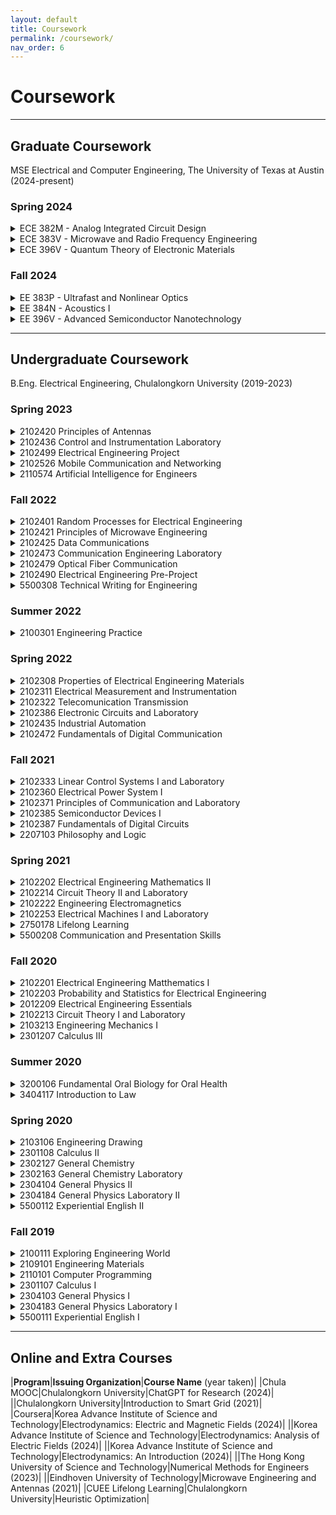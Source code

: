 ```yaml
---
layout: default
title: Coursework
permalink: /coursework/
nav_order: 6
---
```


# Coursework

---

## Graduate Coursework
MSE Electrical and Computer Engineering, The University of Texas at Austin (2024-present)

### Spring 2024

<Details>
<summary> ECE 382M - Analog Integrated Circuit Design </summary>
{% highlight ruby %}
    Credit hours: '3'
    Instructor: 'Yaoyao Jia'
    Contents:
     'CMOS technology and device models; Frequency responses and Parasitic effects; Electronic noise'
     'Single‐stage amplifiers; '
     'Impedance Matching with Lumped and Distributed Elements; Current mirrors, active loads'
     'Differential pairs; Operational transconductance amplifiers (OTAs)'
     'Feedback, stability and compensation; Temperature and supply independent biasing'
     'CAD tools for circuit analysis and design'
    Books:
     'Analysis and Design of Analog Integrated Circuits (Lewis, Gray, Meyer, Hurst)'
     'Design of Analog CMOS Integrated Circuits (Razavi)'
{% endhighlight %}
</details>

<Details>
<summary> ECE 383V - Microwave and Radio Frequency Engineering </summary>
{% highlight ruby %}
    Credit hours: '3'
    Instructor: 'Ruochen Lu'
    Contents:
     'Plane Waves, Transmission Lines, Smith Chart'
     'Matrix Representation and Analysis of Microwave Networks'
     'Impedance Matching with Lumped and Distributed Elements'
     'Computer-Aided Analysis and Design'
     'Microwave Filters and Frequency Response Synthesis'
     'Circuits for Adding, Dividing, and Coupling Microwave Signals'
    Book:
     'Microwave Engineering (Pozar)'
{% endhighlight %}
</details>

<Details>
<summary> ECE 396V - Quantum Theory of Electronic Materials </summary>
{% highlight ruby %}
    Credit hours: '3'
    Instructor: 'Jean Anne Incorvia'
    Contents:
     'Experimental Basis for Quantum Mechanics; Wave Particle Duality and Uncertainty Principle'
     'Schrodinger Formulation of Quantum Mechanics'
     'Atoms and Molecules; Statistical Mechanics and Applications; Quantum Theory of Solids; Semiconductors'
     'Quantum Computing and Applications.'
    Books:
     'Quantum Physics of Atoms, Molecules, Solids, Nuclei and Particles (R. Eisberg and R. Resnickd)'
     'Introduction to Quantum Mechanics (D. J. Griffiths and D. F. Schroeter)'
     'Solid State Physics for Engineering and Materials Science (J. P. McKelvey)'
     'Principles of Quantum Computation and Information: A Comprehensive Textbook (G. Benenti, G. Casati, D. Rossini, and G. Strini)'
{% endhighlight %}
</details>

### Fall 2024

<Details>
<summary> EE 383P - Ultrafast and Nonlinear Optics </summary>
{% highlight ruby %}
    Credit hours: '3'
    Instructor: 'David Burghoff'
    Contents:
     'Basic formalisms needed to describe ultrafast systems and nonlinear phenomena (such as the nonlinear wave equation and saturable absorption), as well as the fundamental origins of these phenomena'
     'Methods for generating ultrafast states of light, including mode-locking, Q-switching, and novel frequency comb formation'
     'Techniques for detecting and characterizing ultrafast sources, such as autocorrelation, FROG, and SPIDER'
     'Important applications of ultrafast/nonlinear optical technology, including dual-comb spectroscopy, lidar, terahertz generation, and attosecond science'
    Books:
     'Nonlinear Optics (Boyd)'
     'Ultrafast Optics (Weiner)'
{% endhighlight %}
</details>

<Details>
<summary> EE 384N - Acoustics I </summary>
{% highlight ruby %}
    Credit hours: '3'
    Instructor: 'Mark F. Hamilton'
    Contents:
     'General theory of waves; transient and steady-state disturbances; reflection and transmission at interfaces; impedance terminations'
     'Lumped-element approximations; barriers; normal modes of strings membranes, and enclosures; horns'
     'Stratified media; ray theory; introduction to attenuation and dispersion due to viscosity, heat conduction, and relaxation'
    Book:
     'Fundamentals of Physical Acoustics (Blackstock)'
{% endhighlight %}
</details>

<Details>
<summary> EE 396V - Advanced Semiconductor Nanotechnology </summary>
{% highlight ruby %}
    Credit hours: '3'
    Instructor: 'Xiuling Li'
    Contents:
     'Introduction of nanotechnology and formation of nanotechnology building blocks'
     'Characterization of nanotechnology building blocks'
     'Nano-devices'
     'Nano-systems and manufacturing'
{% endhighlight %}
</details>

---

## Undergraduate Coursework
B.Eng. Electrical Engineering, Chulalongkorn University (2019-2023)

### Spring 2023

<Details>
<summary> 2102420 Principles of Antennas </summary>
{% highlight ruby %}
    Units: '3 (3-0-6)'
    Instructor: 'Jakapan Lee'
    Contents: 
     'Basic definition and theory; Isotropic point source; Power and field patterns; Directivity and gain; Efficiency, polarization; Input impedance and bandwidth'
     'Friis transmission equation; Radiation from current elements; Ground effects; Radiation properties of wire and loop antennas' 
     'Array antenna; Yagi-Uda antenna and log-periodic antenna; Aperture antenna; Microstrip antenna'
     'Modern antenna for current applications; Antenna characteristics measurement'
    Books: 
     'Fundamentals of Engineering Electromagnetics (Cheng)'
     'Antenna Theory: Analysis and Design (Balanis)'
{% endhighlight %}
</details>

<Details>
<summary> 2102436 Control and Instrumentation Laboratory </summary>
{% highlight ruby %}
    Units: '1 (0-3-0)'
    Instructors: 'David Banjerdpongchai, Suchin Arunsawatwong, Manop Wongsaisuwan, Jitkomut Songsiri'
    Contents: 
     'Experimental topics related to control systems and instrumentation: Linear and nonlinear systems, PID controllers, System identifications'
{% endhighlight %}
</details>

<Details>
<summary> 2102499 Electrical Engineering Project </summary>
{% highlight ruby %}
    Units: '3 (0-6-3)'
    Contents: 
     'Practical and interesting projects or problems in various fields of electrical engineering: power, electronics, control systems and communications.'
{% endhighlight %}
</details>

<Details>
<summary> 2102526 Mobile Communication and Networking </summary>
{% highlight ruby %}
    Units: '3 (3-0-9)'
    Instructors: 'Pasu Kaewplang, Panuwat Janpugdee, Lunchakorn Wuttisittikulkij, Chaodit Aswakul'
    Contents: 
     'Overview of future wireless systems for voice, data, video and Internet services; Radio wave propagation and modeling'
     'Cellular concept and network planning; Voice codec: Linear Predictive Coding and waveform coding' 
     'Techniques for combating fading: adaptive equalizer, channel coding and diversity; FDMA, TDMA, CDMA, OFDM, multiuser and multicarrier systems'
     'Multiple input/output systems (MIMO), wireless local area networks: IEEE802 standards, cellular mobile phone systems standards: 4G and 5G, smart homes and appliances, wireless sensor networksx automated motorways, Ad-Hoc networks design and applications.'
     'Software-defined network (SDN)'
{% endhighlight %}
</details>

<Details>
<summary> 2110574 Artificial Intelligence for Engineers </summary>
{% highlight ruby %}
    Units: '3 (3-0-9)'
    Instructors: 'CPE faculties'
    Contents: 
     'Introduction to artificial intelligence; AI for optimization; Machine learning process'
     'Linear and logistic regression; Naïve Bayes classification'
     'Decision tree learning; unsupervised learning and clustering'
     'Artificial neural network; Deep learning'
{% endhighlight %}
</details>

### Fall 2022
<Details>
<summary> 2102401 Random Processes for Electrical Engineering </summary>
{% highlight ruby %}
    Units: '3 (3-0-6)'
    Instructors: 'Jitkomut Songsiri, Charnchai Pluempitiwiriyawej'
    Contents: 
     'Basic concepts of probability theory; Random variables; Stochastic processes; Mean, covariances, and correlations'
     'Stationary random processes; Analysis of random signals; Power spectral density; Response of linear systems to random signals; Amplitude modulation by random signals; Optimum linear estimators.'
    Book:
     'Probability, Statistics, and Random Processes For Electrical Engineering (Leon-Garcia)'
{% endhighlight %}
</details>

<Details>
<summary> 2102421 Principles of Microwave Engineering </summary>
{% highlight ruby %}
    Units: '3 (3-0-6)'
    Instructors: 'Jakapan Lee, Panuwat Janpugdee'
    Contents: 
     'Review of Maxwell’s equations, Plane waves; Microwave transmission lines and waveguides'
     'Microwave network analysis; Impedance and equivalent voltage and current; The s-matrix; Signal flow graphs; Impedance matching and tuning'
     'Power dividers and directional couplers; Microwave filters; Microwave amplifiers' 
     'Point-to-point microwave link; Radar system; Microwave propagation; Noises'
    Books: 
     'Fundamentals of Engineering Electromagnetics (Cheng)'
     'Microwave Engineering (Pozar)'
{% endhighlight %}
</details>

<Details>
<summary> 2102425 Data Communications </summary>
{% highlight ruby %}
    Units: '3 (3-0-6)'
    Instructor: 'Chaiyachet Saivichit'
    Contents: 
     'Introduction to data communications and networks; Layered protocols and network architectures; Basics of data transmission (characteristics of transmission media, modulation, multiplexing)' 
     'Data link protocols (error detection, error correction, data link control protocols)'
     'Point-to-point protocols at network layer (routing, flow control, error recovery); Delay models in data networks'
     'Multi-access communications (Aloha, CSMA, multi-access reservations); Network security; Cloud network, architecture and system'
    Book: 
     'Introduction to Data Communications and Networking (Forouzan)'
{% endhighlight %}
</details>

<Details>
<summary> 2102473 Communication Engineering Laboratory </summary>
{% highlight ruby %}
    Units: '3 (3-0-6)'
    Instructors: 'EE faculties'
    Contents: 
     'Hands-on laboratory in three major areas related to communication engineering, namely, telecommunications, electromagnetic waves and digital signal processing.'
{% endhighlight %}
</details>

<Details>
<summary> 2102479 Optical Fiber Communication </summary>
{% highlight ruby %}
    Units: '3 (3-0-6)'
    Instructor: 'Duang-rudee Worasucheep'
    Contents: 
     'Overview of optical fiber communications; Wave guiding in optical fibers, Mode theory for dielectric circular waveguides' 
     'Signal distortion in optical fibers due to loss and dispersion' 
     'Optical sources, laser diodes; Modulation techniques'
     'Photodetector, optical receiver operation'
     'Digital transmission systems, power budget analysis; Dispersion management; Optical fiber amplifiers'
     'Principle and components in WDM systems; Introduction to FTTX.'
    Book: 
     'Optical Fiber Communications (Keiser)'
{% endhighlight %}
</details>

<Details>
<summary> 2102490 Electrical Engineering Pre-Project </summary>
{% highlight ruby %}
    Units: '1 (0-2-1)'
    Instructor: 'Suwit Kiravittaya'
    Contents: 
     'Problem framework; Guidelines for problem solving and solution of an electrical engineering project'
{% endhighlight %}
</details>

<Details>
<summary> 5500308 Technical Writing for Engineering </summary>
{% highlight ruby %}
    Units: '3 (3-0-6)'
    Instructor: 'Rananda Rungnaphawet'
    Contents: 
     'Practice in writing summaries composing different types and styles of writing in the field of engineering and writing reports of studies and experiments.'
{% endhighlight %}
</details>

### Summer 2022
<Details>
<summary> 2100301 Engineering Practice </summary>
{% highlight ruby %}
    Units: '2'
    Contents: 
     'Engineering practice in related areas under supervision of experienced engineers in private sectors or government agencies.'
{% endhighlight %}
</details>

### Spring 2022
<Details>
<summary> 2102308 Properties of Electrical Engineering Materials </summary>
{% highlight ruby %}
    Units: '3 (3-0-6)'
    Instructors: 'Apiwat Lek-Uthai, Songphol Kanjanachuchai, Suwit Kiravittaya'
    Contents: 
     'Structure of materials; electrical properties of materials; magnetic properties of materials; electrical conductors'
     'Introduction to semiconductor devices; superconductivity; solid, liquid and gas dielectrics; applications of materials in electrical power.'
    Book: 
     'Principles of electronic materials and device (Kasap)'
{% endhighlight %}
</details>

<Details>
<summary> 2102311 Electrical Measurement and Instrumentation </summary>
{% highlight ruby %}
    Units: '3 (3-0-6)'
    Instructors: 'Chanchana Tangwongsan, Arporn Teeramongkonrasmee'
    Contents: 
     'Units and standard of electrical measurement;Instrument classification and characteristics; Measurement analysis' 
     'Measurement of DC and AC current and voltage using analog and digital instruments'
     'Power, power factor, and energy measurement' 'Measurement of resistance, inductance, capacitance'
     'Frequency and period/time-interval measurement'
     'Noises; Transducers; Calibration'
{% endhighlight %}
</details>

<Details>
<summary> 2102322 Telecomunication Transmission </summary>
{% highlight ruby %}
    Units: '3 (3-0-6)'
    Instructors: 'Pasu Kaewplang, Panuwat Janpugdee'
    Contents: 
     'Wire and wireless communication'
     'Network; Z, Y, S, ABCD matrices'
     'Connection and basic circuits, Network transformation, Transmission quantities, Signal transmission circuit techniques, Wave filters, attenuator, Impedance matching, Transmission line theory, Incident and reflected waves, Standing wave ratio, Line characteristics for open, short, terminated load, lossless and lossy lines'
     'Reflections in time domain, bounce diagrams' 'Introduction to Optical Communications and Networking'
     'Plane wave propagtion; Radio wave propagation'
{% endhighlight %}
</details>

<Details>
<summary> 2102386 Electronic Circuits and Laboratory </summary>
{% highlight ruby %}
    Units: '4 (3-3-6)'
    Instructor: 'Cherdkul Sopavanit, Wanchalerm Pora, Bunchauy Supmonchai, Napong Panitantum'
    Contents: 
     'Current-voltage and frequency characteristics; Analysis and design of diode circuits'
     'Aanalysis and design of BJT, MOS, CMOS and BiCMOS transistor circuits'
     'Operational amplifier and its applications, power supply module'
     'Experimental topics relate to semiconductor devices, transistor amplifiers, frequency response, operational amplifier and its applications.'
    Book: 
     'Microelectronic Circuits (Sedra and Smith)'    
{% endhighlight %}
</details>

<Details>
<summary> 2102435 Industrial Automation </summary>
{% highlight ruby %}
    Units: '3 (3-0-6)'
    Instructor: 'David Banjerdpongchai'
    Contents: 
     'Thermal sensors; mechanical sensors; optical sensors'
     'Signal conditioning; final control elements; programmable logic control (PLC); distributed control system (DCS)'
     'Communication modules; Human machine interface (HMI); Alarm management systems'
     'Selected applications to factory automation and process automation'
    Book: 
     'Process Control Instrumentation Technology (Johnson)' 
{% endhighlight %}
</details>

<Details>
<summary> 2102472 Fundamentals of Digital Communication </summary>
{% highlight ruby %}
    Units: '3 (3-0-6)'
    Instructors: 'Widhyakorn Asdornwised, Lunchakorn Wuttisittikulkij'
    Contents: 
     'Signals and Spectra; random signals and power spectral density; Review of sampling theorem; probability and random processes'
     'Baseband and bandpass transmission; Baseband digital modulation and pulse shaping' 
     'Bandpass digital modulation; Detection theory; Coherent and noncoherent receiver'
     'Performance analysis: bit and symbol error rate; channel equalization; Time synchronization'
     'Multipath fading channels; Spread spectrum techniques; multichannel and multicarrier systems'
     'Introduction to information theory; Source coding, Channel coding'
    Book:
     'Fundamentals of Digital Communication (Madhow)'
{% endhighlight %}
</details>

### Fall 2021
<Details>
<summary> 2102333 Linear Control Systems I and Laboratory </summary>
{% highlight ruby %}
    Units: '4 (3-3-6)'
    Instructor: 'Manop Wongsaisuwan'
    Contents: 
     'Open-loop and closed-loop control systems;Mathematical models of physical systems; Linearization'
     'Block diagrams; Signal flow graphs; Basic control actions and compensations'
     'Time-domain responses; Routh-Hurwitz stability test; Control system design by the root locus method'
     'Bode and Nyquist plots; Nyquist stability criterion; Control system design by frequency response method'
     'Computer simulation and experiment of control system design'
    Book:
     'Modern Control Engineering (Ogata)'
{% endhighlight %}
</details>

<Details>
<summary> 2102360 Electrical Power System I </summary>
{% highlight ruby %}
    Units: '3 (3-0-6)'
    Instructors: 'Naebboon Hoonchareon, Kulyos Audomvongseree, Surachai Chaitusaney, Hadsakoon Boriphonmongkol'
    Contents: 
     'Introduction to power systems; Sources of electric energy; Power system structure; load characteristics; Basic power system calculation; Electric power plants'
     'Transmission line parameters; Transmission line model and performance analysis' 
     'Power transformer model and perunit system' 'Electrical power distribution system; Power system equipment'
{% endhighlight %}
</details>

<Details>
<summary> 2102371 Principles of Communication and Laboratory </summary>
{% highlight ruby %}
    Units: '3 (3-0-6)'
    Instructors: 'Nisachon Tangsangiumvisai, Lunchakorn Wuttisittikulkij, Teerapol Silawan'
    Contents: 
     'Communication models, wire/cable and wireless/radio; An overview of signals, linear systems and Fourier transform'
     'Analog modulation; random process and noise in communication systems'
     'Digital baseband transmission and power spectrum analysis; Nyquist’s sampling theorem and quantization; Pulse code modulation, Delta modulation and Time division multiplexing'
     'Introduction to digital modulation and information theory; Introduction to communication systems: transmission lines, radio wave propagation, microwave components and communication, satellite communications, optical communication'
{% endhighlight %}
</details>

<Details>
<summary> 2102385 Semiconductor Devices I </summary>
{% highlight ruby %}
    Units: '3 (3-0-6)'
    Instructor: 'Songphol Kanjanachuchai'
    Contents: 
     'Crystal properties and growth of semiconductors; Atoms and electrons; Energy band and charge carriers in semiconductors; excess carriers in semiconductors'
     'Junctions; Field-effect transistors; Bipolar junction transistors'
     'Optoelectronic devices; Power devices'
    Book:
     'Solid State Electronic Devices (Streetman and Banerjee)'
{% endhighlight %}
</details>

<Details>
<summary> 2102387 Fundamentals of Digital Circuits </summary>
{% highlight ruby %}
    Units: '3 (3-0-6)'
    Instructor: 'Wanchalerm Pora, Bunchauy Supmonchai, Suree Pumrin'
    Contents: 
     'Number systems and codes; Boolean algebra; Minterms and maxterms; sum-of-products and product-of-sums'
     'Karnaugh maps; Two-level and multi-level gate circuits; Medium-scale combinational circuits: multiplexer, encoder, and decoder; Combinational circuit design'
     'Sequential circuits: latch, flip-flop; register, and counter; Analysis of clocked sequential circuits: Moore and Mealy machines'
     'Circuits for arithmetic operations: adder, subtractor, and multiplier'
     'MOS and CMOS logic; VHDL for digital system design; Logic simulation and FPGA programming.'
    Book:
     'Fundamentals of logic design (Roth)'
{% endhighlight %}
</details>

<Details>
<summary> 2207103 Philosophy and Logic </summary>
{% highlight ruby %}
    Units: '3 (3-0-6)'
    Instructor: 'Arts faculty'
    Contents: 
     'Meaning and scope of philosophy; major problems of philosophy; The problems of ultimate reality, Knowledge and sources of knowledge'
     'Ethics, aesthetics, and applied philosophy' 'Logic as an instrument of philosophy; Nature of inductive and deductive methods of easoning; principles of valid and invalid reasoning; analysis of reasoning in ordinary language' 
{% endhighlight %}
</details>

### Spring 2021
<Details>
<summary> 2102202 Electrical Engineering Mathematics II </summary>
{% highlight ruby %}
    Units: '3 (3-0-6)'
    Instructor: 'Nisachon Tangsangiumvisai'
    Contents: 
     'Systems of linear equations; elementary row operations; Rank; Matrix algebra; Inverse of a matrix; LU factorization; Determinants'
     'Vector spaces and subspaces; Bases and dimensions; Linear transformation and matrix representation; Coordinate vectors; Change of basis' 
     'Eigenvalues and eigenvectors; Diagonalization and similarity transformation; Functions of a square matrix; Cayley-Hamilton theorem; Infinite series, Matrix exponentials; Applications to differential equations'
     'Functions of a complex variable; Analytic functions and derivatives; Elementary functions; Integration in the complex plane; Cauchy’s integral theorem; Taylor and Laurent series; Residue theorem and applications; Conformal mapping'
    Books:
      'Linear Algebra with Applications (Nicholson)'
      'Complex Variables and Applications (Churchill)'
{% endhighlight %}
</details>

<Details>
<summary> 2102214 Circuit Theory II and Laboratory </summary>
{% highlight ruby %}
    Units: '3 (3-0-6)'
    Instructor: 'Naebboon Hoonchareon'
    Contents: 
     'Transient and steady-state responses: first-Order and second-order circuits, step response, zero-input and zerostate responses' 'Laplace transform analysis for circuit and transfer function applications: transient and steady-state responses, network and systems, frequency response'
     'Bode plots; Resonant circuit; Principles of basic filtering: low-pass filter, band-pass filter and high-pass filter'
     'Two-port networks: basic two-port parameters; interconnected twoport networks'
{% endhighlight %}
</details>

<Details>
<summary> 2102222 Engineering Electromagnetics </summary>
{% highlight ruby %}
    Units: '3 (3-0-6)'
    Instructor: 'Jakapan Lee'
    Contents: 
     'Vector analysis; Electrostatic fields in free space; Electrostatic fields in dielectrics and conductors; Laplace equation and simple solution method; Energy in electrostatic fields'
     'Convection current and conduction currents; Magnetostatic fields; Magnetic forces; Energy in magnetostatic fields'
     'Electromagnetic induction and Maxwell’s equations; Time-harmonic electromagnetic fields and their phasors'
     'Plane waves in an unbounded medium, free-space, dielectric and conductor; Electromagnetic power transmission and Poynting’s theorem'
    Book:
     'Fundamentals of Engineering Electromagnetics (Cheng)'
{% endhighlight %}
</details>

<Details>
<summary> 2102253 Electrical Machines I and Laboratory </summary>
{% highlight ruby %}
    Units: '4 (3-3-6)'
    Instructors: 'Somboon Sangwongwanich, Surapong Suwankawin'
    Contents: 
     'Basic principles of electromechanical energy conversion: electromagnetic forces, Faraday’s law, Ampere’s law, Gauss’s law, magnetic materials, magnetic circuits'
     'DC machine constructions; steady-state analysis, characteristics, and testing of dc generators and dc motors'
     'Construction and characteristics of transformers'
     'Fundamentals of ac machines; AC machine constructions; Rotating magnetic fields; Steady-state analysis, characteristics, and testing of synchronous generators and induction motors'
     'Hands-on activities and experimental topics related with the lecture'
    Book:
     'Electric Machinery Fundamentals (Chapman)'
{% endhighlight %}
</details>

<Details>
<summary> 2750178 Lifelong Learning </summary>
{% highlight ruby %}
    Units: '3 (3-0-6)'
    Instructors: 'EDU faculties'
    Contents: 
     'Learning system of each individual within the context of lifelong education; Essential attributes and skills for becoming a person with love of lifelong learning; Practical approaches for the fostering of a person with love of lifelong learning'
{% endhighlight %}
</details>

<Details>
<summary> 5500208 Communication and Presentation Skills </summary>
{% highlight ruby %}
    Units: '3 (3-0-6)'
    Instructors: 'Language institute faculties'
    Contents: 
     'Practice using English for social communication and giving oral presentation on engineering-related topics'
{% endhighlight %}
</details>

### Fall 2020
<Details>
<summary> 2102201 Electrical Engineering Matthematics I </summary>
{% highlight ruby %}
    Units: '3 (3-0-6)'
    Instructor: 'Supatana Auethavekiat'
    Contents: 
     'First-order and higher-order ordinary differential equations; Series solutions of ordinary differential equations'
     'Fourier series; Fourier integral and transform'
     'Laplace transform; Partial fraction expansion; Partial differential equations'
     'Boundary-value problem; applications in Electrical Engineering'
{% endhighlight %}
</details>

<Details>
<summary> 2102203 Probability and Statistics for Electrical Engineering </summary>
{% highlight ruby %}
    Units: '3 (3-0-6)'
    Instructor: 'Chaodit Aswakul'
    Contents: 
     'Elements of probability: axioms of probability, conditional probability, independent events, Bayes’ theorem' 
     'Random variables: discrete and continuous random variables, probability functions, function of r.v., expectation, variance, covariance, moments, moment generating functions, Markov’s and Chebyshev’s inequalities, the weak law of large numbers' 'Special random variables: Bernoulli, binomial, multinomial, geometric, Poisson, hypergeometric, negative binomial, uniform, normal (Gaussian), exponential, gamma, chi- square, t, F' 
     'Sampling: sample mean, sample variance, histogram, sampling distributions from a normal population' 
     'Parameter estimation: method of moments'
{% endhighlight %}
</details>

<Details>
<summary> 2012209 Electrical Engineering Essentials </summary>
{% highlight ruby %}
    Units: '3 (3-0-6)'
    Instructors: 'EE faculties'
    Contents: 
     'Basic knowledge and understanding of present trends of electrical engineering technology in various fields, i.e., electrical power, electronics, control, and communication, based on which the students can grasp the whole picture of electrical engineering.' 
     'The course is composed of lectures, hands-on laboratories in basic applications and MATLAB, and study trip. The lectures will be given by the Department staffs and invited experts from the industries, and will cover the topics ranging from basic researches to state-of-the-art technologies of each field.'
{% endhighlight %}
</details>

<Details>
<summary> 2102213 Circuit Theory I and Laboratory </summary>
{% highlight ruby %}
    Units: '4 (3-3-6)'
    Instructors: 'Chanchana Tangwongsan, Thavatchai Tayjasanant, Napong Panitantum'
    Contents: 
     'DC concepts; Ohm’s law; Kirchhoff’s laws; Circuit components; Passive sign convention' 'Periodic functions; Sinusoidal steady state; Phasor representations; Impedances and admittances'
     'Node and mesh analysis; superposition theorem; source transformation; Thevenin and Norton theorem; Maximum power transfer' 
     'Phasor diagram; AC power analysis; Polyphase circuits' 
     'Laboratories on electrical circuits and measuring equipments'
{% endhighlight %}
</details>

<Details>
<summary> 2103213 Engineering Mechanics I </summary>
{% highlight ruby %}
    Units: '3 (3-0-6)'
    Instructors: 'ME faculties'
    Contents: 
     'Introduction to statics; Two- and three-dimensional force systems' 
     'Equilibrium; Friction; Distributed forces; Fluid statics'
     'Introduction to dynamics; Kinematics of particles; Kinetics of particles; Plane kinematics of rigid bodies'
    Book:
     'Engineering Mechanics (Hibbeler)' 
{% endhighlight %}
</details>

<Details>
<summary> 2301207 Calculus III </summary>
{% highlight ruby %}
    Units: '3'
    Instructors: 'Paisan Nakmahachalasint, Khamron Mekchay, Nithi Rungtanapirom'
    Contents: 
     'Surfaces in three dimensional space; Polar coordinate system; Calculus of realvalued functions of several variables and its applications; Line integrals' 
{% endhighlight %}
</details>

### Summer 2020
<Details>
<summary> 3200106 Fundamental Oral Biology for Oral Health </summary>
{% highlight ruby %}
    Units: '3'
    Instructors: 'Thantrira Porntaveetus'
    Contents: 
     'Development, anatomy, biochemistry, and function of gingiva, teeth, and oral environment. Dental caries and periodontal diseases. Fluoride and cavity protection. Oral hygiene routine. Dental care and tooth whitening products. Dental treatment for children, adolescences, elderly people. Tooth replacement.' 
{% endhighlight %}
</details>

<Details>
<summary> 3404117 Introduction to Law </summary>
{% highlight ruby %}
    Units: '3'
    Instructors: 'Manit Chumpa'
    Contents: 
     'Introduction to the study of laws; nature and sources of law, kinds and characteristics of law; the making, application, and interpretation of law and its abrogation; law of persons: natural and juristic persons; legal rights; nature and kinds of rights; rights under the Civil and Commercial Codes; other laws having economic implication, including antitrust laws and consumer protection law.' 
{% endhighlight %}
</details>

### Spring 2020
<Details>
<summary> 2103106 Engineering Drawing </summary>
{% highlight ruby %}
    Units: '3'
    Instructors: 'Gridsada Phanomchoeng'
    Contents: 
     'Introduction to engineering drawing; Applied Geometry; Orthogrphic projection, writing, and reading'
     'Dimensioning; Sectional view; Threaded fastener; Assembly drawing; AutoCAD tutorial'
{% endhighlight %}
</details>

<Details>
<summary> 2301108 Calculus II </summary>
{% highlight ruby %}
    Units: '3'
    Instructors: 'Kirati Sriamorn'
    Contents: 
     'Mathematical Induction; Sequences; Series; Power Series; Taylor Series; Maclaurin Series'
     'Three dimensional space; Vector; Line; Plane; Vector function with limit derivative and integral; arc length'
     'Functions of several variables; Limits and Continuity; Partial derivatives; Tangent Planes and Linear Approximations; The Chain rule; Directional Derivatives and the Gradient Vector; Maximum and Minimum Values'
     'Double Integrals over Rectangles; Iterated Integrals; Double Integrals over General Regions'
     'First-order differential equations:Separable Equations; Homogeneous Differential Equation; Exact Differential Equation; Integrating factor; Linear and Bernoulli Differential Equations; Applications of Differential Equations'
{% endhighlight %}
</details>

<Details>
<summary> 2302127 General Chemistry </summary>
{% highlight ruby %}
    Units: '3'
    Instructors: 'Nattapong Paiboonvorachat, Sakulsuk Unarunotai'
    Contents: 
     'Atomic structures; Chemical bonding; Periodic table; Molecular structures'
     'Stoichiometry; States of matters; Solutions and Colloids; Thermodynamics; Chemical Equilibrium; Acid-base equilibira; Electrochemistry; Chemical kinetics; Nuclear reactions'
    Book:
     'Chemistry (Silberberg)'
{% endhighlight %}
</details>

<Details>
<summary> 2302163 General Chemistry Laboratory </summary>
{% highlight ruby %}
    Units: '1'
    Instructors: 'Chem faculties'
    Contents: 
     'Qualitative analysis techniques, Graham's law of gas diffusion, structure of metals and crystals, chemical equilibrium, indicators, acid-base titrations, pH of solution and hydrolysis.'
{% endhighlight %}
</details>

<Details>
<summary> 2304104 General Physics II </summary>
{% highlight ruby %}
    Units: '3'
    Instructors: 'Chayanit Asawatangtrakuldee'
    Contents: 
     'Electrostatics; DC circuit; AC circuit; basic electronics; electromagnetic induction; physical and geometrical optics; modern physics; application of basic physics.'
    Book:
     'Physics for Scientists and Engineers (Jewett and Serway)'
{% endhighlight %}
</details>

<Details>
<summary> 2304184 General Physics Laboratory II </summary>
{% highlight ruby %}
    Units: '1'
    Instructors: 'Physics faculties'
    Contents: 
     'Electrical measurement and basic electrical equipment; ammeter and voltmeter; AC circuit; semiconductor devices; lense and spherical mirror; diffraction and interference of light; polarization; radioactivity; electromagnetic induction.'
{% endhighlight %}
</details>

<Details>
<summary> 5500112 Experiential English II </summary>
{% highlight ruby %}
    Units: '3'
    Instructors: 'Language institute faculties'
    Contents: 
     'Further practice in the four language skills for everyday communication; analyzing, synthesizing, summarizing and evaluating information from different sources; giving oral and/or written presentations.'
{% endhighlight %}
</details>

### Fall 2019

<Details>
<summary> 2100111 Exploring Engineering World </summary>
{% highlight ruby %}
    Units: '3'
    Instructors: 'Engieering faculties'
    Contents: 
     'Engineering topics related to daily life: energy, resources, environment manufacturing, process, industry, material, automotive, infrastructure, information system and bio engineering'
{% endhighlight %}
</details>

<Details>
<summary> 2109101 Engineering Materials </summary>
{% highlight ruby %}
    Units: '3'
    Instructors: 'Engieering faculties'
    Contents: 
     'Crystal structure of solids. Crystal defects. Mechanical properties of materials.'
     'Dislocation and strengthening mechanism of metals. Mechanical failure of materials. Phase diagram and solid state reaction. Fabrication and applications of metals.' 
     'Structure, properties, and applications of ceramic.' 
     'Structure, properties, and applications of polymers.'
     'Structure, properties, and application ofcomposite materials.' 'Corrosion and degradation of materials.' 
     'Properties and applications of electronic materials.' 
     'Electrical properties of materials.'
     'Magnetic properties of materials.'
     'Innovation in material technology.'
    Book:
     'Materials Science and Engineering: An Introduction (Callister)'
{% endhighlight %}
</details>

<Details>
<summary> 2110101 Computer Programming </summary>
{% highlight ruby %}
    Units: '3'
    Instructors: 'Somchai Prasitjutrakul'
    Contents: 
     'Computer concepts, computer system components, hardware and softwae interaction, electronic information and data processing concepts' 
     'Programming: data type,operators, statements, control structures; programming tools; programming styles and conventions; debugging; program design and development with applications to engineering problems using a high level language.'
{% endhighlight %}
</details>

<Details>
<summary> 2301107 Calculus I </summary>
{% highlight ruby %}
    Units: '3'
    Instructors: 'Kirati Sriamorn'
    Contents: 
     'Limit, continuity, differentiation and integration of real-valued functions of a real variable and their applications; techniques of integration; improper integrals.'
{% endhighlight %}
</details>

<Details>
<summary> 2304103 General Physics I </summary>
{% highlight ruby %}
    Units: '3'
    Instructors: 'Physics faculties'
    Contents: 
     'Basic mathematics for general physics; mechanics and its applications; gases and kinetic theory; thermodynamics; transport phenomena and heat transfer; physical properties of matter'
{% endhighlight %}
</details>

<Details>
<summary> 2304183 General Physics Laboratory I </summary>
{% highlight ruby %}
    Units: '1'
    Instructors: 'Physics faculties'
    Contents: 
     'Measurement and precision; statistical analysis and precision ; simple harmonic motion ; rotational motion ; wave ; sound ; heat ; fluid'
{% endhighlight %}
</details>

<Details>
<summary> 5500111 Experiential English I </summary>
{% highlight ruby %}
    Units: '3'
    Instructors: 'Language institute faculties'
    Contents: 
     'Practice in the four language skills for everyday communication; comparing, analyzing, and synthesizing information from different sources; giving oral and/or written presentations'
{% endhighlight %}
</details>

---

## Online and Extra Courses

|__Program__|__Issuing Organization__|__Course Name__ (year taken)|
|Chula MOOC|Chulalongkorn University|ChatGPT for Research (2024)|
||Chulalongkorn University|Introduction to Smart Grid (2021)|
|Coursera|Korea Advance Institute of Science and Technology|Electrodynamics: Electric and Magnetic Fields (2024)|
||Korea Advance Institute of Science and Technology|Electrodynamics: Analysis of Electric Fields (2024)|
||Korea Advance Institute of Science and Technology|Electrodynamics: An Introduction (2024)|
||The Hong Kong University of Science and Technology|Numerical Methods for Engineers (2023)|
||Eindhoven University of Technology|Microwave Engineering and Antennas (2021)|
|CUEE Lifelong Learning|Chulalongkorn University|Heuristic Optimization|
